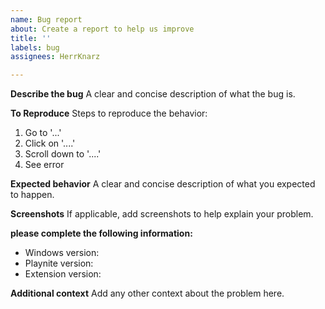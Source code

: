 ```yaml
---
name: Bug report
about: Create a report to help us improve
title: ''
labels: bug
assignees: HerrKnarz

---
```


**Describe the bug**
A clear and concise description of what the bug is.

**To Reproduce**
Steps to reproduce the behavior:
1. Go to '...'
2. Click on '....'
3. Scroll down to '....'
4. See error

**Expected behavior**
A clear and concise description of what you expected to happen.

**Screenshots**
If applicable, add screenshots to help explain your problem.

**please complete the following information:**
 - Windows version:
 - Playnite version:
 - Extension version:

**Additional context**
Add any other context about the problem here.
